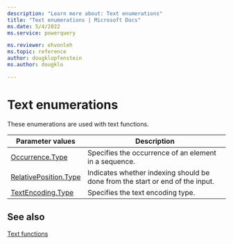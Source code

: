 ```yaml
---
description: "Learn more about: Text enumerations"
title: "Text enumerations | Microsoft Docs"
ms.date: 5/4/2022
ms.service: powerquery

ms.reviewer: ehvonleh
ms.topic: reference
author: dougklopfenstein
ms.author: dougklo

---
```

# Text enumerations

These enumerations are used with text functions.

|Parameter values |Description|
|------------|---------------|
|[Occurrence.Type](occurrence-type.md) | Specifies the occurrence of an element in a sequence.|
|[RelativePosition.Type](relativeposition-type.md) | Indicates whether indexing should be done from the start or end of the input.|
|[TextEncoding.Type](textencoding-type.md) | Specifies the text encoding type.|

## See also

[Text functions](text-functions.md)
